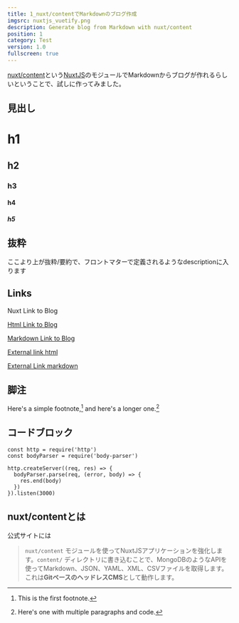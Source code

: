 ```yaml
---
title: 1_nuxt/contentでMarkdownのブログ作成
imgsrc: nuxtjs_vuetify.png
description: Generate blog from Markdown with nuxt/content
position: 1
category: Test
version: 1.0
fullscreen: true
---
```


[nuxt/content](https://content.nuxtjs.org/ja)という[NuxtJS](https://ja.nuxtjs.org/)のモジュールでMarkdownからブログが作れるらしいということで、試しに作ってみました。

## 見出し

# h1

## h2

### h3

#### h4

##### h5

## 抜粋

ここより上が抜粋/要約で、フロントマターで定義されるようなdescriptionに入ります
<!--more-->

## Links

<nuxt-link to="/articles">Nuxt Link to Blog</nuxt-link>

<a href="/articles">Html Link to Blog</a>

[Markdown Link to Blog](/articles)

<a href="https://nuxtjs.org">External link html</a>

[External Link markdown](https://nuxtjs.org)

## 脚注

Here's a simple footnote,[^1] and here's a longer one.[^bignote]

[^1]: This is the first footnote.

[^bignote]: Here's one with multiple paragraphs and code.

## コードブロック

```js{1,3-5}[server.js]
const http = require('http')
const bodyParser = require('body-parser')

http.createServer((req, res) => {
  bodyParser.parse(req, (error, body) => {
    res.end(body)
  })
}).listen(3000)
```

## nuxt/contentとは

公式サイトには
> `nuxt/content` モジュールを使ってNuxtJSアプリケーションを強化します。`content/` ディレクトリに書き込むことで、MongoDBのようなAPIを使ってMarkdown、JSON、YAML、XML、CSVファイルを取得します。これは**GitベースのヘッドレスCMS**として動作します。
